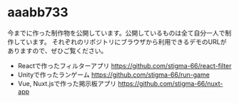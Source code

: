 # aaabb733

今までに作った制作物を公開しています。公開しているものは全て自分一人で制作しています。
それぞれのリポジトリにブラウザから利用できるデモのURLがありますので、ぜひご覧ください。

- Reactで作ったフィルターアプリ https://github.com/stigma-66/react-filter
- Unityで作ったランゲーム https://github.com/stigma-66/run-game
- Vue, Nuxt.jsで作った掲示板アプリ https://github.com/stigma-66/nuxt-app

<!---
stigma-66/stigma-66 is a ✨ special ✨ repository because its `README.md` (this file) appears on your GitHub profile.
You can click the Preview link to take a look at your changes.
--->
